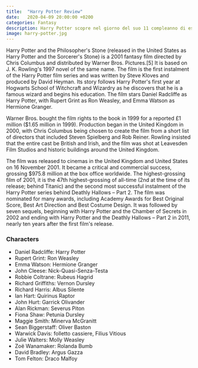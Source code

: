 ```yaml
---
title:  "Harry Potter Review"
date:   2020-04-09 20:00:00 +0200
categories: Fantasy
description: Harry Potter scopre nel giorno del suo 11 compleanno di essere il figlio orfano di due potenti maghi e di possedere anch'egli straordinari poteri magici.
image: harry-potter.jpg
---
```


Harry Potter and the Philosopher's Stone (released in the United States as Harry Potter and the Sorcerer's Stone) is a 2001 fantasy film directed by Chris Columbus and distributed by Warner Bros. Pictures.[5] It is based on J. K. Rowling's 1997 novel of the same name. The film is the first instalment of the Harry Potter film series and was written by Steve Kloves and produced by David Heyman. Its story follows Harry Potter's first year at Hogwarts School of Witchcraft and Wizardry as he discovers that he is a famous wizard and begins his education. The film stars Daniel Radcliffe as Harry Potter, with Rupert Grint as Ron Weasley, and Emma Watson as Hermione Granger.

Warner Bros. bought the film rights to the book in 1999 for a reported £1 million ($1.65 million in 1999). Production began in the United Kingdom in 2000, with Chris Columbus being chosen to create the film from a short list of directors that included Steven Spielberg and Rob Reiner. Rowling insisted that the entire cast be British and Irish, and the film was shot at Leavesden Film Studios and historic buildings around the United Kingdom.

The film was released to cinemas in the United Kingdom and United States on 16 November 2001. It became a critical and commercial success, grossing $975.8 million at the box office worldwide. The highest-grossing film of 2001, it is the 47th highest-grossing of all-time (2nd at the time of its release; behind Titanic) and the second most successful instalment of the Harry Potter series behind Deathly Hallows – Part 2. The film was nominated for many awards, including Academy Awards for Best Original Score, Best Art Direction and Best Costume Design. It was followed by seven sequels, beginning with Harry Potter and the Chamber of Secrets in 2002 and ending with Harry Potter and the Deathly Hallows – Part 2 in 2011, nearly ten years after the first film's release.

### Characters

- Daniel Radcliffe: Harry Potter
- Rupert Grint: Ron Weasley
- Emma Watson: Hermione Granger
- John Cleese: Nick-Quasi-Senza-Testa
- Robbie Coltrane: Rubeus Hagrid
- Richard Griffiths: Vernon Dursley
- Richard Harris: Albus Silente
- Ian Hart: Quirinus Raptor
- John Hurt: Garrick Olivander
- Alan Rickman: Severus Piton
- Fiona Shaw: Petunia Dursley
- Maggie Smith: Minerva McGranitt
- Sean Biggerstaff: Oliver Baston
- Warwick Davis: folletto cassiere, Filius Vitious
- Julie Walters: Molly Weasley
- Zoë Wanamaker: Rolanda Bumb
- David Bradley: Argus Gazza
- Tom Felton: Draco Malfoy


